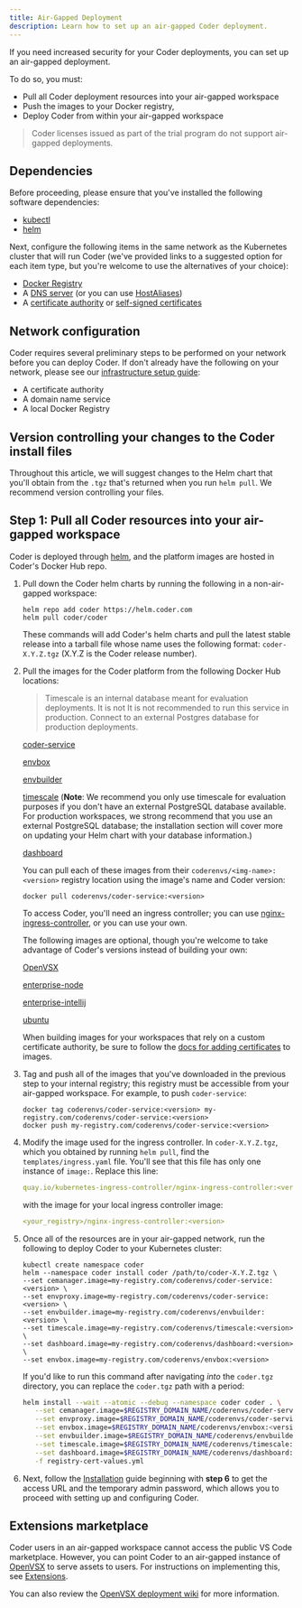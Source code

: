 ```yaml
---
title: Air-Gapped Deployment
description: Learn how to set up an air-gapped Coder deployment.
---
```


If you need increased security for your Coder deployments, you can set up an
air-gapped deployment.

To do so, you must:

- Pull all Coder deployment resources into your air-gapped workspace
- Push the images to your Docker registry,
- Deploy Coder from within your air-gapped workspace

> Coder licenses issued as part of the trial program do not support air-gapped
> deployments.

## Dependencies

Before proceeding, please ensure that you've installed the following software
dependencies:

- [kubectl](https://kubernetes.io/docs/tasks/tools/install-kubectl/)
- [helm](https://helm.sh/docs/intro/install/)

Next, configure the following items in the same network as the Kubernetes
cluster that will run Coder (we've provided links to a suggested option for each
item type, but you're welcome to use the alternatives of your choice):

- [Docker Registry](https://hub.docker.com/_/registry)
- A [DNS server](https://coredns.io) (or you can use
  [HostAliases](https://kubernetes.io/docs/concepts/services-networking/add-entries-to-pod-etc-hosts-with-host-aliases/))
- A
  [certificate authority](https://github.com/activecm/docker-ca/blob/master/Dockerfile)
  or [self-signed certificates](#self-signed-certificate-for-the-registry)

## Network configuration

Coder requires several preliminary steps to be performed on your network before
you can deploy Coder. If don't already have the following on your network,
please see our [infrastructure setup guide](infrastructure.md):

- A certificate authority
- A domain name service
- A local Docker Registry

## Version controlling your changes to the Coder install files

Throughout this article, we will suggest changes to the Helm chart that you'll
obtain from the `.tgz` that's returned when you run `helm pull`. We recommend
version controlling your files.

## Step 1: Pull all Coder resources into your air-gapped workspace

Coder is deployed through [helm](https://helm.sh/docs/intro/install/), and the
platform images are hosted in Coder's Docker Hub repo.

1. Pull down the Coder helm charts by running the following in a non-air-gapped
   workspace:

   ```console
   helm repo add coder https://helm.coder.com
   helm pull coder/coder
   ```

   These commands will add Coder's helm charts and pull the latest stable
   release into a tarball file whose name uses the following format:
   `coder-X.Y.Z.tgz` (X.Y.Z is the Coder release number).

1. Pull the images for the Coder platform from the following Docker Hub
   locations:

   > Timescale is an internal database meant for evaluation deployments. It is
   > not It is not recommended to run this service in production. Connect to an
   > external Postgres database for production deployments.

   [coder-service](https://hub.docker.com/r/coderenvs/coder-service)

   [envbox](https://hub.docker.com/r/coderenvs/envbox)

   [envbuilder](https://hub.docker.com/r/coderenvs/envbuilder)

   [timescale](https://hub.docker.com/r/coderenvs/timescale) (**Note**: We
   recommend you only use timescale for evaluation purposes if you don't have an
   external PostgreSQL database available. For production workspaces, we strong
   recommend that you use an external PostgreSQL database; the installation
   section will cover more on updating your Helm chart with your database
   information.)

   [dashboard](https://hub.docker.com/r/coderenvs/dashboard)

   You can pull each of these images from their `coderenvs/<img-name>:<version>`
   registry location using the image's name and Coder version:

   ```console
   docker pull coderenvs/coder-service:<version>
   ```

   To access Coder, you'll need an ingress controller; you can use
   [nginx-ingress-controller](https://quay.io/kubernetes-ingress-controller/nginx-ingress-controller),
   or you can use your own.

   The following images are optional, though you're welcome to take advantage of
   Coder's versions instead of building your own:

   [OpenVSX](https://github.com/orgs/eclipse/packages/container/package/openvsx-server)

   [enterprise-node](https://hub.docker.com/r/codercom/enterprise-node)

   [enterprise-intellij](https://hub.docker.com/r/codercom/enterprise-intellij)

   [ubuntu](https://hub.docker.com/_/ubuntu)

   When building images for your workspaces that rely on a custom certificate
   authority, be sure to follow the
   [docs for adding certificates](../../images/ssl-certificates#adding-certificates-for-coder)
   to images.

1. Tag and push all of the images that you've downloaded in the previous step to
   your internal registry; this registry must be accessible from your air-gapped
   workspace. For example, to push `coder-service`:

   ```console
   docker tag coderenvs/coder-service:<version> my-registry.com/coderenvs/coder-service:<version>
   docker push my-registry.com/coderenvs/coder-service:<version>
   ```

1. Modify the image used for the ingress controller. In `coder-X.Y.Z.tgz`, which
   you obtained by running `helm pull`, find the `templates/ingress.yaml` file.
   You'll see that this file has only one instance of `image:`. Replace this
   line:

   ```yaml
   quay.io/kubernetes-ingress-controller/nginx-ingress-controller:<version>
   ```

   with the image for your local ingress controller image:

   ```yaml
   <your_registry>/nginx-ingress-controller:<version>
   ```

1. Once all of the resources are in your air-gapped network, run the following
   to deploy Coder to your Kubernetes cluster:

   ```console
   kubectl create namespace coder
   helm --namespace coder install coder /path/to/coder-X.Y.Z.tgz \
   --set cemanager.image=my-registry.com/coderenvs/coder-service:<version> \
   --set envproxy.image=my-registry.com/coderenvs/coder-service:<version> \
   --set envbuilder.image=my-registry.com/coderenvs/envbuilder:<version> \
   --set timescale.image=my-registry.com/coderenvs/timescale:<version> \
   --set dashboard.image=my-registry.com/coderenvs/dashboard:<version> \
   --set envbox.image=my-registry.com/coderenvs/envbox:<version>
   ```

   If you'd like to run this command after navigating _into_ the `coder.tgz`
   directory, you can replace the `coder.tgz` path with a period:

   ```bash
   helm install --wait --atomic --debug --namespace coder coder . \
      --set cemanager.image=$REGISTRY_DOMAIN_NAME/coderenvs/coder-service:<version> \
      --set envproxy.image=$REGISTRY_DOMAIN_NAME/coderenvs/coder-service:<version> \
      --set envbox.image=$REGISTRY_DOMAIN_NAME/coderenvs/envbox:<version> \
      --set envbuilder.image=$REGISTRY_DOMAIN_NAME/coderenvs/envbuilder:<version> \
      --set timescale.image=$REGISTRY_DOMAIN_NAME/coderenvs/timescale:<version> \
      --set dashboard.image=$REGISTRY_DOMAIN_NAME/coderenvs/dashboard:<version> \
      -f registry-cert-values.yml
   ```

1. Next, follow the [Installation](../installation.md) guide beginning with
   **step 6** to get the access URL and the temporary admin password, which
   allows you to proceed with setting up and configuring Coder.

## Extensions marketplace

Coder users in an air-gapped workspace cannot access the public VS Code
marketplace. However, you can point Coder to an air-gapped instance of
[OpenVSX](https://github.com/eclipse/openvsx) to serve assets to users. For
instructions on implementing this, see
[Extensions](../../admin/workspace-management/extensions.md).

You can also review the [OpenVSX deployment wiki] for more information.

[openvsx deployment wiki]:
  https://github.com/eclipse/openvsx/wiki/Deploying-Open-VSX
